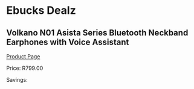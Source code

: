 
# Ebucks Dealz
## Volkano N01 Asista Series Bluetooth Neckband Earphones with Voice Assistant
[Product Page](https://www.ebucks.com/web/shop/productSelected.do?prodId=625319486&catId=714972256)

Price: R799.00

Savings: 


	